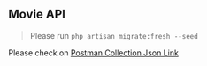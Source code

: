 ## Movie API

> Please run `php artisan migrate:fresh --seed`

Please check on [Postman Collection Json Link](https://www.getpostman.com/collections/31250882333b3b19f417)

